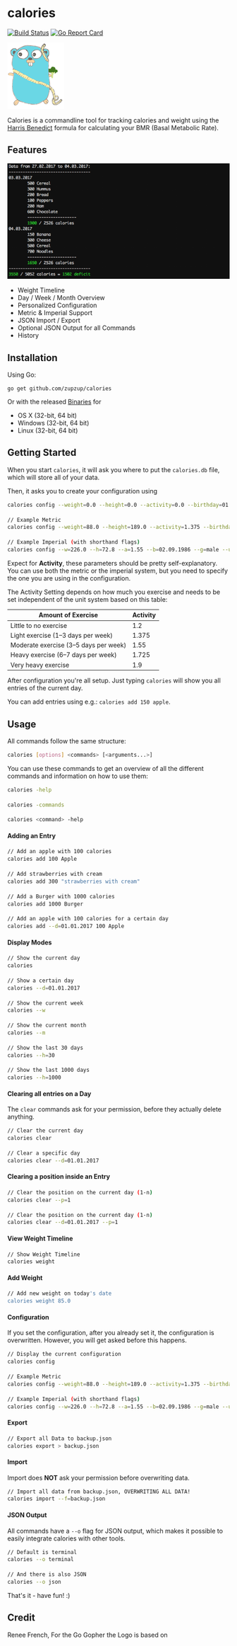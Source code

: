 calories
=========

[![Build Status](https://travis-ci.org/zupzup/calories.svg?branch=master)](https://travis-ci.org/zupzup/calories)
[![Go Report Card](https://goreportcard.com/badge/github.com/zupzup/calories)](https://goreportcard.com/report/github.com/zupzup/calories)

![Screenshot](logo.png)

Calories is a commandline tool for tracking calories and weight using the [Harris Benedict](https://en.wikipedia.org/wiki/Harris%E2%80%93Benedict_equation) formula for calculating your BMR (Basal Metabolic Rate).

Features
---------

![Screenshot](screenshot.png)

* Weight Timeline
* Day / Week / Month Overview
* Personalized Configuration
* Metric & Imperial Support 
* JSON Import / Export
* Optional JSON Output for all Commands
* History

Installation
-------------

Using Go:

```
go get github.com/zupzup/calories
```

Or with the released [Binaries](https://github.com/zupzup/calories/releases) for

* OS X (32-bit, 64 bit)
* Windows (32-bit, 64 bit)
* Linux (32-bit, 64 bit)

Getting Started
---------------

When you start `calories`, it will ask you where to put the `calories.db` file, which will store all of your data.

Then, it asks you to create your configuration using

```bash
calories config --weight=0.0 --height=0.0 --activity=0.0 --birthday=01.01.1970 --gender=female --unit=metric

// Example Metric
calories config --weight=88.0 --height=189.0 --activity=1.375 --birthday=02.09.1986 --gender=male --unit=metric

// Example Imperial (with shorthand flags)
calories config --w=226.0 --h=72.8 --a=1.55 --b=02.09.1986 --g=male --u=imperial
```

Expect for **Activity**, these parameters should be pretty self-explanatory. You can use both the metric or the imperial system, but you need to specify the one you are using in the configuration.

The Activity Setting depends on how much you exercise and needs to be set independent of the unit system based on this table:

| Amount of Exercise                    | Activity |
|---------------------------------------|----------|
| Little to no exercise	                |   1.2    |
| Light exercise (1–3 days per week)    |   1.375  |
| Moderate exercise (3–5 days per week) |   1.55   |
| Heavy exercise (6–7 days per week)    |   1.725  |
| Very heavy exercise	                |   1.9    |

After configuration you're all setup. Just typing `calories` will show you all entries of the current day.

You can add entries using e.g.: `calories add 150 apple`.

Usage
------

All commands follow the same structure:

```bash
calories [options] <commands> [<arguments...>]
```

You can use these commands to get an overview of all the different commands and information on how to use them:

```bash
calories -help

calories -commands

calories <command> -help
```

#### Adding an Entry

```bash
// Add an apple with 100 calories
calories add 100 Apple

// Add strawberries with cream 
calories add 300 "strawberries with cream"

// Add a Burger with 1000 calories 
calories add 1000 Burger

// Add an apple with 100 calories for a certain day
calories add --d=01.01.2017 100 Apple
```

#### Display Modes 

```bash
// Show the current day
calories

// Show a certain day
calories --d=01.01.2017

// Show the current week
calories --w

// Show the current month
calories --m

// Show the last 30 days
calories --h=30

// Show the last 1000 days
calories --h=1000
```

#### Clearing all entries on a Day 

The `clear` commands ask for your permission, before they actually delete anything.

```bash
// Clear the current day
calories clear

// Clear a specific day
calories clear --d=01.01.2017
```

#### Clearing a position inside an Entry 

```bash
// Clear the position on the current day (1-n)
calories clear --p=1

// Clear the position on the current day (1-n)
calories clear --d=01.01.2017 --p=1
```

#### View Weight Timeline 

```bash
// Show Weight Timeline
calories weight
```

#### Add Weight

```bash
// Add new weight on today's date
calories weight 85.0 
```

#### Configuration

If you set the configuration, after you already set it, the configuration is overwritten. However, you will get asked before this happens.

```bash
// Display the current configuration
calories config

// Example Metric
calories config --weight=88.0 --height=189.0 --activity=1.375 --birthday=02.09.1986 --gender=male --unit=metric

// Example Imperial (with shorthand flags)
calories config --w=226.0 --h=72.8 --a=1.55 --b=02.09.1986 --g=male --u=imperial
```

#### Export 

```bash
// Export all Data to backup.json
calories export > backup.json
```

#### Import 

Import does **NOT** ask your permission before overwriting data.

```bash
// Import all data from backup.json, OVERWRITING ALL DATA! 
calories import --f=backup.json 
```

#### JSON Output

All commands have a `--o` flag for JSON output, which makes it possible to easily integrate calories with other tools.

```bash
// Default is terminal
calories --o terminal

// And there is also JSON 
calories --o json
```

That's it - have fun! :)

Credit
-------

Renee French, For the Go Gopher the Logo is based on
